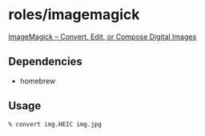 # roles/imagemagick
[ImageMagick – Convert, Edit, or Compose Digital Images](https://imagemagick.org/index.php)



## Dependencies
- homebrew



## Usage
```
% convert img.HEIC img.jpg
```

